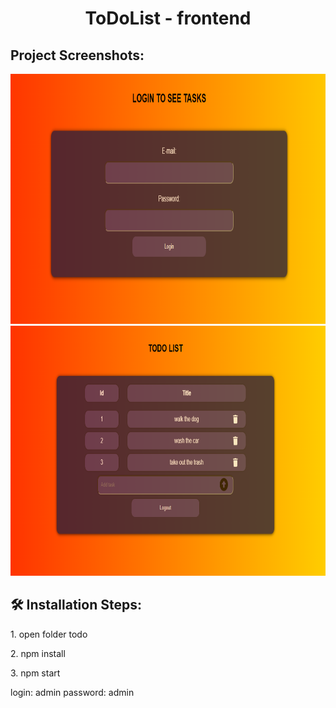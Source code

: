 <h1 align="center" id="title">ToDoList - frontend</h1>

<h2>Project Screenshots:</h2>

<img src="https://github.com/dans100/ToDoList-frontend/blob/main/public/login.png" alt="project-screenshot" width="800" height="400/">
<img src="https://github.com/dans100/ToDoList-frontend/blob/main/public/view.png" alt="project-screenshot" width="800" height="400/">

<h2>🛠️ Installation Steps:</h2>

<p>1. open folder todo</p>

<p>2. npm install</p>

<p>3. npm start</p>

<p>login: admin
   password: admin
<p>
